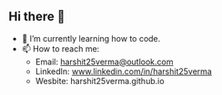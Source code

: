 ## Hi there 👋
- 🌱 I’m currently learning how to code.
- 📫 How to reach me:
  - Email: harshit25verma@outlook.com
  - LinkedIn: www.linkedin.com/in/harshit25verma
  - Wesbite: harshit25verma.github.io

